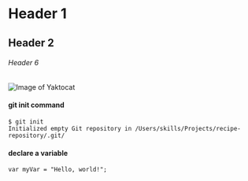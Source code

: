 # Header 1
## Header 2
###### Header 6

![Image of Yaktocat](https://octodex.github.com/images/yaktocat.png)

#### git init command
```
$ git init
Initialized empty Git repository in /Users/skills/Projects/recipe-repository/.git/
```
#### declare a variable 
```
var myVar = "Hello, world!";
```
